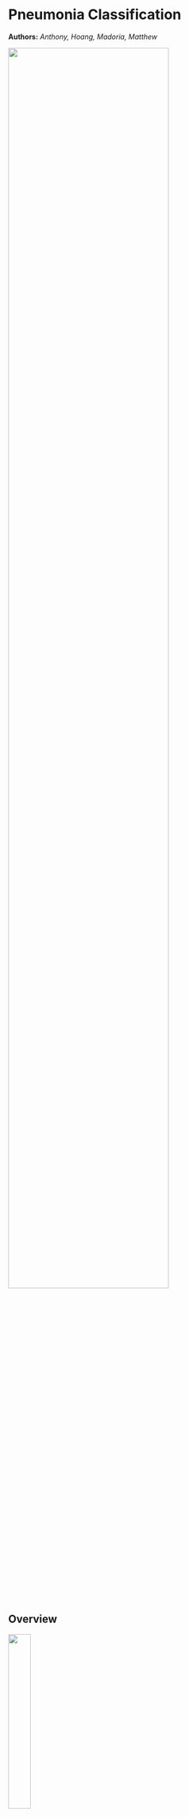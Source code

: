 # **Pneumonia Classification**

**Authors:** _Anthony, Hoang, Madoria, Matthew_

<img src="https://i.imgur.com/jZqpV51.png" width=80%>

## Overview

<img src="https://images.theconversation.com/files/364468/original/file-20201020-14-1ag42p9.jpg?ixlib=rb-1.1.0&rect=8%2C0%2C5982%2C3709&q=20&auto=format&w=320&fit=clip&dpr=2&usm=12&cs=strip" width=30%>

Pneumonia is an infection in one or both of the lungs that affects the air sacs (alveoli). According to [WebMD](https://www.webmd.com/lung/understanding-pneumonia-basics): "It happens when an infection causes the air sacs in your lungs (your doctor will call them alveoli) to fill with fluid or pus. That can make it hard for you to breathe in enough oxygen to reach your bloodstream." Anyone of any age can get this infection and it can be caused by viruses, bacteria, and fungi. If the pneumonia is caused by bacteria or a virus, it can become contagious. Unfortunately, infants and elderly patients over age 65 are at a higher risk. 

## Business Problem

The amount of images being produced has been disproportional to the amount of qualified specialists who can read them.  To relieve some of the burden on the medical system, we have been hired to build a model that can classify whether a given patient has pneumonia using chest x-ray images. 

Metrics we care about: </br>
- Accuracy </br>
- False Negatives: This matters because we don't want to tell patients they are not sick when they actually are </br>
- False Positives: This matters because the treatment used for bacterial pneumonia is anti-biotics. Antibacterial resistance is becoming a global threat. More and more research is being published on it. Overprescribing antibiotics to patients that don't need them is a big part of this problem that we want to avoid. 

***
## Data

The dataset contains pediatric lung X-Rays from Guangzhou Women and Children’s Medical Center in Guangzhou, China. This dataset consists of 3 different folders of train, test, and val sets with each folder containing another 2 seperate folders of pneumonia vs normal lung x-ray images. We are using the [Kaggle](https://www.kaggle.com/paultimothymooney/chest-xray-pneumonia) version of this dataset that has 5856 images. 


***
## Methods




***
## Results



***
## Conclusion

***
## Next Steps
Further analyses could result with additional insights to further improve our recommendations:


***
## For More Information
Please review our full analysis in our [Jupyter Notebook]() or our [presentation]().

For any additional questions, please contact:

Anthony: </br>
Hoang: </br>
Madoria: </br>
Matthew: </br>

## Repository Structure

```
├── README.md                           
├── Main.ipynb   
├── Presentation.pdf   
├── data                                
└── images 
```
